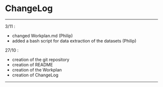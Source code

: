 # ChangeLog

---



3/11 :
- changed Workplan.md (Philip)
- added a bash script for data extraction of the datasets (Philip)

27/10 :
- creation of the git repository
- creation of README
- creation of the Workplan
- creation of ChangeLog

---
